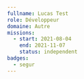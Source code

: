 ```yaml
---
fullname: Lucas Test
role: Développeur
domaine: Autre
missions:
  - start: 2021-08-04
    end: 2021-11-07
    status: independent
badges:
  - segur
---
```


